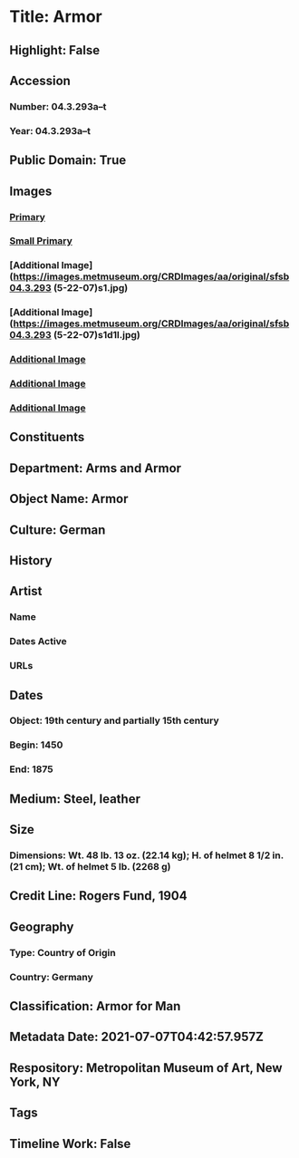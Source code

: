 # Title: Armor
## Highlight: False
## Accession
### Number: 04.3.293a–t
### Year: 04.3.293a–t
## Public Domain: True
## Images
### [Primary](https://images.metmuseum.org/CRDImages/aa/original/69988.jpg)
### [Small Primary](https://images.metmuseum.org/CRDImages/aa/web-large/69988.jpg)
### [Additional Image](https://images.metmuseum.org/CRDImages/aa/original/sfsb04.3.293 (5-22-07)s1.jpg)
### [Additional Image](https://images.metmuseum.org/CRDImages/aa/original/sfsb04.3.293 (5-22-07)s1d1l.jpg)
### [Additional Image](https://images.metmuseum.org/CRDImages/aa/original/2321.jpg)
### [Additional Image](https://images.metmuseum.org/CRDImages/aa/original/4859.jpg)
### [Additional Image](https://images.metmuseum.org/CRDImages/aa/original/4860.jpg)
## Constituents
## Department: Arms and Armor
## Object Name: Armor
## Culture: German
## History
## Artist
### Name
### Dates Active
### URLs
## Dates
### Object: 19th century and partially 15th century
### Begin: 1450
### End: 1875
## Medium: Steel, leather
## Size
### Dimensions: Wt. 48 lb. 13 oz. (22.14 kg); H. of helmet 8 1/2 in. (21 cm); Wt. of helmet 5 lb. (2268 g)
## Credit Line: Rogers Fund, 1904
## Geography
### Type: Country of Origin
### Country: Germany
## Classification: Armor for Man
## Metadata Date: 2021-07-07T04:42:57.957Z
## Respository: Metropolitan Museum of Art, New York, NY
## Tags
## Timeline Work: False